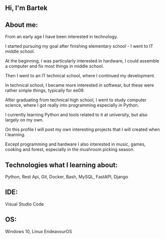 ## Hi, I'm Bartek

## About me:

From an early age I have been interested in technology.

I started pursuing my goal after finishing elementary school - I went to IT middle school.

At the beginning, I was particularly interested in hardware, I could assemble a computer and fix most things in middle school.

Then I went to an IT technical school, where I continued my development.

In technical school, I became more interested in softwear, but these were rather simple things, typically for ee09.

After graduating from technical high school, I went to study computer science, where I got really into programming especially in Python.

I currently learning Python and tools related to it at university, but also largely on my own.

On this profile I will post my own interesting projects that I will created when I learning.

Except programming and hardware I also interested in music, games, cooking and forest, especially in the mushroom picking season.
  
## Technologies what I learning about:

Python,
Rest Api,
Git,
Docker,
Bash,
MySQL,
FastAPI,
Django

## IDE: 

Visual Studio Code

## OS: 

Windows 10,
Linux EndeavourOS
